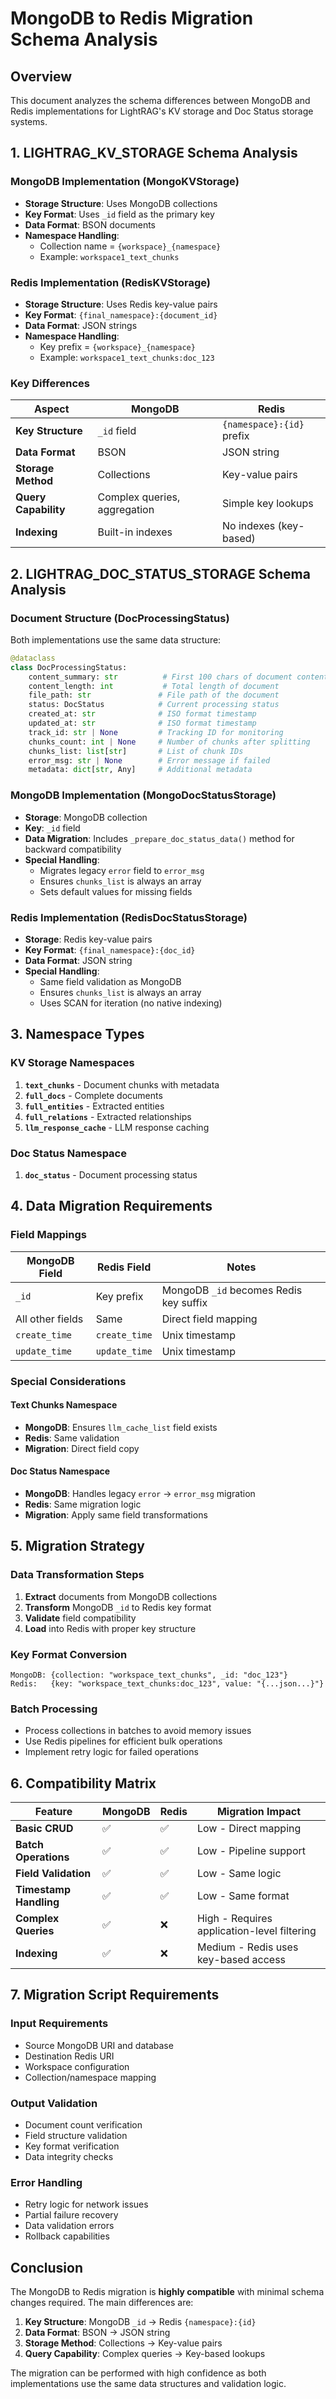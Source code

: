# MongoDB to Redis Migration Schema Analysis

## Overview
This document analyzes the schema differences between MongoDB and Redis implementations for LightRAG's KV storage and Doc Status storage systems.

## 1. LIGHTRAG_KV_STORAGE Schema Analysis

### MongoDB Implementation (MongoKVStorage)
- **Storage Structure**: Uses MongoDB collections
- **Key Format**: Uses `_id` field as the primary key
- **Data Format**: BSON documents
- **Namespace Handling**: 
  - Collection name = `{workspace}_{namespace}`
  - Example: `workspace1_text_chunks`

### Redis Implementation (RedisKVStorage)
- **Storage Structure**: Uses Redis key-value pairs
- **Key Format**: `{final_namespace}:{document_id}`
- **Data Format**: JSON strings
- **Namespace Handling**:
  - Key prefix = `{workspace}_{namespace}`
  - Example: `workspace1_text_chunks:doc_123`

### Key Differences

| Aspect | MongoDB | Redis |
|--------|---------|-------|
| **Key Structure** | `_id` field | `{namespace}:{id}` prefix |
| **Data Format** | BSON | JSON string |
| **Storage Method** | Collections | Key-value pairs |
| **Query Capability** | Complex queries, aggregation | Simple key lookups |
| **Indexing** | Built-in indexes | No indexes (key-based) |

## 2. LIGHTRAG_DOC_STATUS_STORAGE Schema Analysis

### Document Structure (DocProcessingStatus)
Both implementations use the same data structure:

```python
@dataclass
class DocProcessingStatus:
    content_summary: str          # First 100 chars of document content
    content_length: int           # Total length of document
    file_path: str               # File path of the document
    status: DocStatus            # Current processing status
    created_at: str              # ISO format timestamp
    updated_at: str              # ISO format timestamp
    track_id: str | None         # Tracking ID for monitoring
    chunks_count: int | None     # Number of chunks after splitting
    chunks_list: list[str]       # List of chunk IDs
    error_msg: str | None        # Error message if failed
    metadata: dict[str, Any]     # Additional metadata
```

### MongoDB Implementation (MongoDocStatusStorage)
- **Storage**: MongoDB collection
- **Key**: `_id` field
- **Data Migration**: Includes `_prepare_doc_status_data()` method for backward compatibility
- **Special Handling**:
  - Migrates legacy `error` field to `error_msg`
  - Ensures `chunks_list` is always an array
  - Sets default values for missing fields

### Redis Implementation (RedisDocStatusStorage)
- **Storage**: Redis key-value pairs
- **Key Format**: `{final_namespace}:{doc_id}`
- **Data Format**: JSON string
- **Special Handling**:
  - Same field validation as MongoDB
  - Ensures `chunks_list` is always an array
  - Uses SCAN for iteration (no native indexing)

## 3. Namespace Types

### KV Storage Namespaces
1. **`text_chunks`** - Document chunks with metadata
2. **`full_docs`** - Complete documents
3. **`full_entities`** - Extracted entities
4. **`full_relations`** - Extracted relationships
5. **`llm_response_cache`** - LLM response caching

### Doc Status Namespace
1. **`doc_status`** - Document processing status

## 4. Data Migration Requirements

### Field Mappings
| MongoDB Field | Redis Field | Notes |
|---------------|-------------|-------|
| `_id` | Key prefix | MongoDB `_id` becomes Redis key suffix |
| All other fields | Same | Direct field mapping |
| `create_time` | `create_time` | Unix timestamp |
| `update_time` | `update_time` | Unix timestamp |

### Special Considerations

#### Text Chunks Namespace
- **MongoDB**: Ensures `llm_cache_list` field exists
- **Redis**: Same validation
- **Migration**: Direct field copy

#### Doc Status Namespace
- **MongoDB**: Handles legacy `error` → `error_msg` migration
- **Redis**: Same migration logic
- **Migration**: Apply same field transformations

## 5. Migration Strategy

### Data Transformation Steps
1. **Extract** documents from MongoDB collections
2. **Transform** MongoDB `_id` to Redis key format
3. **Validate** field compatibility
4. **Load** into Redis with proper key structure

### Key Format Conversion
```
MongoDB: {collection: "workspace_text_chunks", _id: "doc_123"}
Redis:   {key: "workspace_text_chunks:doc_123", value: "{...json...}"}
```

### Batch Processing
- Process collections in batches to avoid memory issues
- Use Redis pipelines for efficient bulk operations
- Implement retry logic for failed operations

## 6. Compatibility Matrix

| Feature | MongoDB | Redis | Migration Impact |
|---------|---------|-------|------------------|
| **Basic CRUD** | ✅ | ✅ | Low - Direct mapping |
| **Batch Operations** | ✅ | ✅ | Low - Pipeline support |
| **Field Validation** | ✅ | ✅ | Low - Same logic |
| **Timestamp Handling** | ✅ | ✅ | Low - Same format |
| **Complex Queries** | ✅ | ❌ | High - Requires application-level filtering |
| **Indexing** | ✅ | ❌ | Medium - Redis uses key-based access |

## 7. Migration Script Requirements

### Input Requirements
- Source MongoDB URI and database
- Destination Redis URI
- Workspace configuration
- Collection/namespace mapping

### Output Validation
- Document count verification
- Field structure validation
- Key format verification
- Data integrity checks

### Error Handling
- Retry logic for network issues
- Partial failure recovery
- Data validation errors
- Rollback capabilities

## Conclusion

The MongoDB to Redis migration is **highly compatible** with minimal schema changes required. The main differences are:

1. **Key Structure**: MongoDB `_id` → Redis `{namespace}:{id}`
2. **Data Format**: BSON → JSON string
3. **Storage Method**: Collections → Key-value pairs
4. **Query Capability**: Complex queries → Key-based lookups

The migration can be performed with high confidence as both implementations use the same data structures and validation logic.
